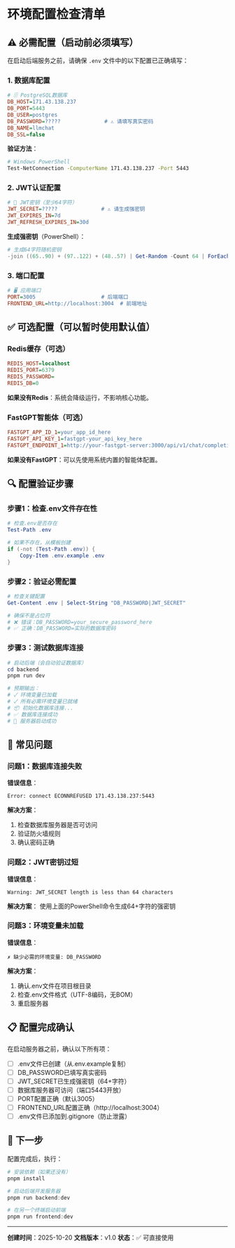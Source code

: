 # 环境配置检查清单

## ⚠️ 必需配置（启动前必须填写）

在启动后端服务之前，请确保 `.env` 文件中的以下配置已正确填写：

### 1. 数据库配置

```ini
# 🗄️ PostgreSQL数据库
DB_HOST=171.43.138.237
DB_PORT=5443
DB_USER=postgres
DB_PASSWORD=?????              # ⚠️ 请填写真实密码
DB_NAME=llmchat
DB_SSL=false
```

**验证方法**：
```bash
# Windows PowerShell
Test-NetConnection -ComputerName 171.43.138.237 -Port 5443
```

### 2. JWT认证配置

```ini
# 🔑 JWT密钥（至少64字符）
JWT_SECRET=?????              # ⚠️ 请生成强密钥
JWT_EXPIRES_IN=7d
JWT_REFRESH_EXPIRES_IN=30d
```

**生成强密钥**（PowerShell）：
```powershell
# 生成64字符随机密钥
-join ((65..90) + (97..122) + (48..57) | Get-Random -Count 64 | ForEach-Object {[char]$_})
```

### 3. 端口配置

```ini
# 🖥️ 应用端口
PORT=3005                     # 后端端口
FRONTEND_URL=http://localhost:3004  # 前端地址
```

## ✅ 可选配置（可以暂时使用默认值）

### Redis缓存（可选）

```ini
REDIS_HOST=localhost
REDIS_PORT=6379
REDIS_PASSWORD=
REDIS_DB=0
```

**如果没有Redis**：系统会降级运行，不影响核心功能。

### FastGPT智能体（可选）

```ini
FASTGPT_APP_ID_1=your_app_id_here
FASTGPT_API_KEY_1=fastgpt-your_api_key_here
FASTGPT_ENDPOINT_1=http://your-fastgpt-server:3000/api/v1/chat/completions
```

**如果没有FastGPT**：可以先使用系统内置的智能体配置。

## 🔍 配置验证步骤

### 步骤1：检查.env文件存在性

```powershell
# 检查.env是否存在
Test-Path .env

# 如果不存在，从模板创建
if (-not (Test-Path .env)) {
    Copy-Item .env.example .env
}
```

### 步骤2：验证必需配置

```powershell
# 检查关键配置
Get-Content .env | Select-String "DB_PASSWORD|JWT_SECRET"

# 确保不是占位符
# ❌ 错误：DB_PASSWORD=your_secure_password_here
# ✅ 正确：DB_PASSWORD=实际的数据库密码
```

### 步骤3：测试数据库连接

```powershell
# 启动后端（会自动验证数据库）
cd backend
pnpm run dev

# 预期输出：
# ✓ 环境变量已加载
# ✓ 所有必需环境变量已就绪
# 📦 初始化数据库连接...
# ✅ 数据库连接成功
# 🚀 服务器启动成功
```

## 🚨 常见问题

### 问题1：数据库连接失败

**错误信息**：
```
Error: connect ECONNREFUSED 171.43.138.237:5443
```

**解决方案**：
1. 检查数据库服务器是否可访问
2. 验证防火墙规则
3. 确认密码正确

### 问题2：JWT密钥过短

**错误信息**：
```
Warning: JWT_SECRET length is less than 64 characters
```

**解决方案**：
使用上面的PowerShell命令生成64+字符的强密钥

### 问题3：环境变量未加载

**错误信息**：
```
✗ 缺少必需的环境变量: DB_PASSWORD
```

**解决方案**：
1. 确认.env文件在项目根目录
2. 检查.env文件格式（UTF-8编码，无BOM）
3. 重启服务器

## 📋 配置完成确认

在启动服务器之前，确认以下所有项：

- [ ] .env文件已创建（从.env.example复制）
- [ ] DB_PASSWORD已填写真实密码
- [ ] JWT_SECRET已生成强密钥（64+字符）
- [ ] 数据库服务器可访问（端口5443开放）
- [ ] PORT配置正确（默认3005）
- [ ] FRONTEND_URL配置正确（http://localhost:3004）
- [ ] .env文件已添加到.gitignore（防止泄露）

## 🎯 下一步

配置完成后，执行：

```powershell
# 安装依赖（如果还没有）
pnpm install

# 启动后端开发服务器
pnpm run backend:dev

# 在另一个终端启动前端
pnpm run frontend:dev
```

---

**创建时间**：2025-10-20
**文档版本**：v1.0
**状态**：✅ 可直接使用

